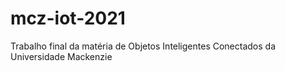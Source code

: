 # mcz-iot-2021
Trabalho final da matéria de Objetos Inteligentes Conectados da Universidade Mackenzie
